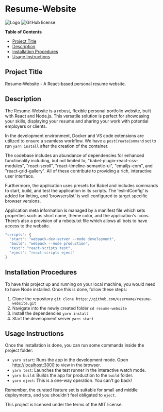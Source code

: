 # Resume-Website

![Logo](logo512.png)
![GitHub license](https://img.shields.io/github/license/Naereen/StrapDown.js.svg)

**Table of Contents**
- [Project Title](#project-title)
- [Description](#description)
- [Installation Procedures](#installation-procedures)
- [Usage Instructions](#usage-instructions)

## Project Title
Resume-Website - A React-based personal resume website.

## Description
The Resume-Website is a robust, flexible personal portfolio website, built with React and Node.js. This versatile solution is perfect for showcasing your skills, displaying your resume and sharing your work with potential employers or clients.

In the development environment, Docker and VS code extensions are utilized to ensure a seamless workflow. We have a `postCreateCommand` set to run `yarn install` after the creation of the container.

The codebase includes an abundance of dependencies for enhanced functionality including, but not limited to, "babel-plugin-react-css-modules", "react-scroll", "react-timeline-semantic-ui", "emailjs-com", and "react-grid-gallery". All of these contribute to providing a rich, interactive user interface.

Furthermore, the application uses presets for Babel and includes commands to start, build, and test the application in its scripts. The 'eslintConfig' is added for linting, and 'browserslist' is well configured to target specific browser versions.

Application meta information is managed by a manifest file which sets properties such as short name, theme color, and the application's icons. There’s also a provision of a robots.txt file which allows all bots to have access to the website.

```javascript
"scripts": {
  "start": "webpack-dev-server --mode development",
  "build": "webpack --mode production",
  "test": "react-scripts test",
  "eject": "react-scripts eject"
}
```

## Installation Procedures
To have this project up and running on your local machine, you would need to have Node installed. Once this is done, follow these steps:

1. Clone the repository `git clone https://github.com/username/resume-website.git`
2. Navigate into the newly created folder `cd resume-website`
3. Install the dependencies `yarn install`
4. Start the development server `yarn start`

## Usage Instructions
Once the installation is done, you can run some commands inside the project folder:

- `yarn start`: Runs the app in the development mode. Open [http://localhost:3000](http://localhost:3000) to view in the browser.
- `yarn test`: Launches the test runner in the interactive watch mode.
- `yarn build`: Builds the app for production to the `build` folder.
- `yarn eject`: This is a one-way operation. You can't go back!

Remember, the curated feature set is suitable for small and middle deployments, and you shouldn't feel obligated to `eject`.

This project is licensed under the terms of the MIT license.